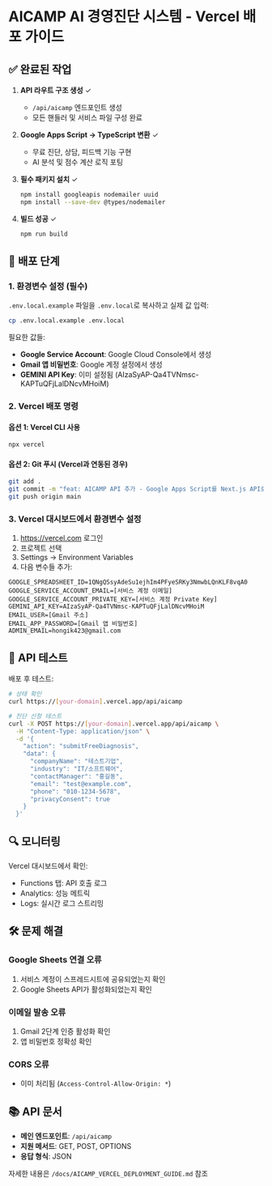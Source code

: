 # AICAMP AI 경영진단 시스템 - Vercel 배포 가이드

## ✅ 완료된 작업

1. **API 라우트 구조 생성** ✓
   - `/api/aicamp` 엔드포인트 생성
   - 모든 핸들러 및 서비스 파일 구성 완료

2. **Google Apps Script → TypeScript 변환** ✓
   - 무료 진단, 상담, 피드백 기능 구현
   - AI 분석 및 점수 계산 로직 포팅

3. **필수 패키지 설치** ✓
   ```bash
   npm install googleapis nodemailer uuid
   npm install --save-dev @types/nodemailer
   ```

4. **빌드 성공** ✓
   ```bash
   npm run build
   ```

## 🚀 배포 단계

### 1. 환경변수 설정 (필수)

`.env.local.example` 파일을 `.env.local`로 복사하고 실제 값 입력:

```bash
cp .env.local.example .env.local
```

필요한 값들:
- **Google Service Account**: Google Cloud Console에서 생성
- **Gmail 앱 비밀번호**: Google 계정 설정에서 생성
- **GEMINI API Key**: 이미 설정됨 (AIzaSyAP-Qa4TVNmsc-KAPTuQFjLalDNcvMHoiM)

### 2. Vercel 배포 명령

#### 옵션 1: Vercel CLI 사용
```bash
npx vercel
```

#### 옵션 2: Git 푸시 (Vercel과 연동된 경우)
```bash
git add .
git commit -m "feat: AICAMP API 추가 - Google Apps Script를 Next.js API로 변환"
git push origin main
```

### 3. Vercel 대시보드에서 환경변수 설정

1. https://vercel.com 로그인
2. 프로젝트 선택
3. Settings → Environment Variables
4. 다음 변수들 추가:

```env
GOOGLE_SPREADSHEET_ID=1QNgQSsyAdeSu1ejhIm4PFyeSRKy3NmwbLQnKLF8vqA0
GOOGLE_SERVICE_ACCOUNT_EMAIL=[서비스 계정 이메일]
GOOGLE_SERVICE_ACCOUNT_PRIVATE_KEY=[서비스 계정 Private Key]
GEMINI_API_KEY=AIzaSyAP-Qa4TVNmsc-KAPTuQFjLalDNcvMHoiM
EMAIL_USER=[Gmail 주소]
EMAIL_APP_PASSWORD=[Gmail 앱 비밀번호]
ADMIN_EMAIL=hongik423@gmail.com
```

## 📡 API 테스트

배포 후 테스트:

```bash
# 상태 확인
curl https://[your-domain].vercel.app/api/aicamp

# 진단 신청 테스트
curl -X POST https://[your-domain].vercel.app/api/aicamp \
  -H "Content-Type: application/json" \
  -d '{
    "action": "submitFreeDiagnosis",
    "data": {
      "companyName": "테스트기업",
      "industry": "IT/소프트웨어",
      "contactManager": "홍길동",
      "email": "test@example.com",
      "phone": "010-1234-5678",
      "privacyConsent": true
    }
  }'
```

## 🔍 모니터링

Vercel 대시보드에서 확인:
- Functions 탭: API 호출 로그
- Analytics: 성능 메트릭
- Logs: 실시간 로그 스트리밍

## 🛠️ 문제 해결

### Google Sheets 연결 오류
1. 서비스 계정이 스프레드시트에 공유되었는지 확인
2. Google Sheets API가 활성화되었는지 확인

### 이메일 발송 오류
1. Gmail 2단계 인증 활성화 확인
2. 앱 비밀번호 정확성 확인

### CORS 오류
- 이미 처리됨 (`Access-Control-Allow-Origin: *`)

## 📚 API 문서

- **메인 엔드포인트**: `/api/aicamp`
- **지원 메서드**: GET, POST, OPTIONS
- **응답 형식**: JSON

자세한 내용은 `/docs/AICAMP_VERCEL_DEPLOYMENT_GUIDE.md` 참조